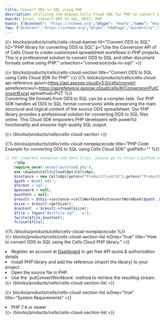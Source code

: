 ```yaml
---
title: Convert ODS to SQL using PHP 
description: Utilizing the Aspose.Cells Cloud SDK for PHP to convert a ODS format file to a SQL format file. 
kwords: Excel, Convert ODS to SQL, REST, PHP
howto: {"@context": "https://schema.org","@type": "HowTo","name": "How to convert ODS to SQL using the Cells Cloud PHP library.","description": "How to convert ODS to SQL using the Cells Cloud PHP library.","image": {"@type": "ImageObject"},"url": "/php/conversion/ods-to-sql/","step": [{ "@type": "HowToStep","name": "How to convert ODS to SQL using the Cells Cloud PHP library. step 1", "image": {"@type": "ImageObject",},"url": "/php/conversion/ods-to-sql/","text": "Register an account at <a href='https://dashboard.aspose.cloud/'>Dashboard</a> to get free API quota & authorization details",},{ "@type": "HowToStep","name": "How to convert ODS to SQL using the Cells Cloud PHP library. step 1", "image": {"@type": "ImageObject",},"url": "/php/conversion/ods-to-sql/","text": "Install PHP library and add the reference (import the library) to your project.",},{ "@type": "HowToStep","name": "How to convert ODS to SQL using the Cells Cloud PHP library. step 1", "image": {"@type": "ImageObject",},"url": "/php/conversion/ods-to-sql/","text": "Open the source file in PHP.",},{ "@type": "HowToStep","name": "How to convert ODS to SQL using the Cells Cloud PHP library. step 1", "image": {"@type": "ImageObject",},"url": "/php/conversion/ods-to-sql/","text": "Use the `putConvertWorkbook` method to retrieve the resulting stream.",}, ],"supply": {"@type": "HowToSupply","name": "document"},"tool": [{"@type": "HowToTool","name": "phpstorm, Visual Studio Code, Eclipse"},{"@type": "HowToTool","name": "Aspose Cells"}],"totalTime": "PT6M"}
fqa: {"@context":"https://schema.org","@type":"FAQPage","mainEntity":[{"@type":"Question","name":"Why convert file formats in C# using REST API?","acceptedAnswer":{"@type":"Answer","text":"Documents are encoded in many ways, and some files may be incompatible with the software you use. To open and read such files, just convert them to appropriate file formats.<br/><ol><li>Install .NET SDK and add the reference (import the library) to your project.</li><li>Open the source file in C# using REST API.</li><li>Call the PutConvertWorkbookRequest() method, passing an output filename with required extension.</li><li>Get the result of conversion as a separate file.</li></ol>"}},{"@type":"Question","name":"What file formats can I convert with your C# library?","acceptedAnswer":{"@type":"Answer","text":"We support a variety of file formats for conversion using .NET library, including XLSX, Excel, xls , PDF, CSV, HTML, Markdown, XML, PNG, JPG, TIFF, Json, TXT and many more."}},{"@type":"Question","name":"What is the maximum allowed file size for conversion using this .NET library?","acceptedAnswer":{"@type":"Answer","text":"There are no file size limits for format conversions using .NET library."}}]}
---
```



{{< blocks/products/cells/cells-cloud-banner h1="Convert ODS to SQL" h2="PHP library for converting ODS to SQL" p="Use the Conversion API of of Cells Cloud to create customized spreadsheet workflows in PHP projects. This is a professional solution to convert ODS to SQL and other document formats online using PHP." urlsection="conversion/ods-to-sql/" >}}

{{< blocks/products/cells/cells-cloud-section  title="Convert ODS to SQL using Cells Cloud SDK for PHP" >}}
{{% blocks/products/cells/cells-cloud-api-reference  apiurl=https://api.aspose.cloud/v3.0/cells/convert  apireferenceurl=https://apireference.aspose.cloud/cells/#/Conversion/PutConvertExcel  apimethod=PUT %}}
<br/>
Converting file formats from ODS to SQL can be a complex task. Our PHP SDK handles all ODS to SQL format conversions while preserving the main structural and logical content of the source ODS spreadsheet. Our PHP library provides a professional solution for converting ODS to SQL files online. This Cloud SDK empowers PHP developers with powerful functionality and ensures high-quality SQL output.

{{< /blocks/products/cells/cells-cloud-section >}}

{{% blocks/products/cells/cells-cloud-noreplacecode title="PHP Code Example for converting ODS to SQL using Cells Cloud SDK" gistPath="" %}}
 
```php
// For complete examples and data files, please go to https://github.com/aspose-cells-cloud/aspose-cells-cloud-php/
    <?php
    require_once('vendor\autoload.php');
    use \Aspose\Cells\Cloud\Api\CellsApi;
    $instance = new CellsApi(getenv("ProductClientId"),getenv("ProductClientSecret"));
    $path ='Book1.ods';    
    $format ='sql';
    $password = null;
    $outPath = null;      
    $result = $this->instance->cellsWorkbookPutConvertWorkBook($path ,$format, $password,  $outPath);
    $size = $result->getSize();
    $content  = $result->fread($size);
    $file = fopen("destfile.sql", 'w');
    fwrite($file,$content);
    fclose($file);
```
 
{{% /blocks/products/cells/cells-cloud-noreplacecode  %}}
<br/>
{{< blocks/products/cells/cells-cloud-section-list isGrey="true"  title="How to convert ODS to SQL using the Cells Cloud PHP library." >}}
<li>Register an account at <a href="https://dashboard.aspose.cloud/">Dashboard</a> to get free API quota & authorization details</li>
<li>Install PHP library and add the reference (import the library) to your project.</li>
<li>Open the source file in PHP.</li>
<li>Use the `putConvertWorkbook` method to retrieve the resulting stream.</li>
{{< /blocks/products/cells/cells-cloud-section-list >}}

{{< blocks/products/cells/cells-cloud-section-list isGrey="true"  title="System Requirements" >}}
<li>PHP 7.4 or newer</li>
{{< /blocks/products/cells/cells-cloud-section-list >}}
